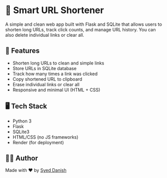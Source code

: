 # 🔗 Smart URL Shortener

A simple and clean web app built with Flask and SQLite that allows users to shorten long URLs, track click counts, and manage URL history. You can also delete individual links or clear all.

## 🚀 Features

- Shorten long URLs to clean and simple links
- Store URLs in SQLite database
- Track how many times a link was clicked
- Copy shortened URL to clipboard
- Erase individual links or clear all
- Responsive and minimal UI (HTML + CSS)

## 🖥️ Tech Stack

- Python 3
- Flask
- SQLite3
- HTML/CSS (no JS frameworks)
- Render (for deployment)

## 👨‍💻 Author

Made with ❤️ by [Syed Danish ](https://github.com/SyedDanish6897)
